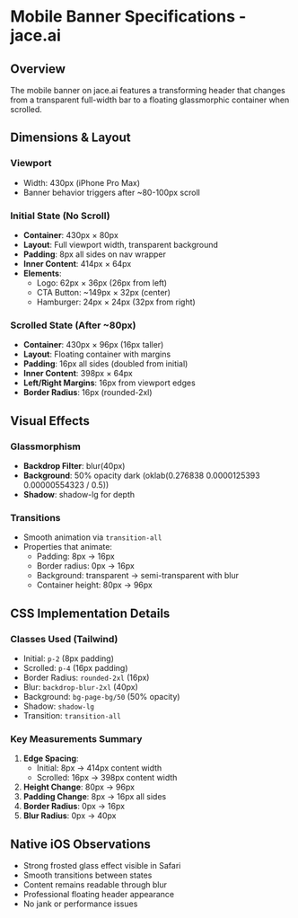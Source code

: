 # Mobile Banner Specifications - jace.ai

## Overview
The mobile banner on jace.ai features a transforming header that changes from a transparent full-width bar to a floating glassmorphic container when scrolled.

## Dimensions & Layout

### Viewport
- Width: 430px (iPhone Pro Max)
- Banner behavior triggers after ~80-100px scroll

### Initial State (No Scroll)
- **Container**: 430px × 80px
- **Layout**: Full viewport width, transparent background
- **Padding**: 8px all sides on nav wrapper
- **Inner Content**: 414px × 64px
- **Elements**:
  - Logo: 62px × 36px (26px from left)
  - CTA Button: ~149px × 32px (center)
  - Hamburger: 24px × 24px (32px from right)

### Scrolled State (After ~80px)
- **Container**: 430px × 96px (16px taller)
- **Layout**: Floating container with margins
- **Padding**: 16px all sides (doubled from initial)
- **Inner Content**: 398px × 64px
- **Left/Right Margins**: 16px from viewport edges
- **Border Radius**: 16px (rounded-2xl)

## Visual Effects

### Glassmorphism
- **Backdrop Filter**: blur(40px)
- **Background**: 50% opacity dark (oklab(0.276838 0.0000125393 0.00000554323 / 0.5))
- **Shadow**: shadow-lg for depth

### Transitions
- Smooth animation via `transition-all`
- Properties that animate:
  - Padding: 8px → 16px
  - Border radius: 0px → 16px
  - Background: transparent → semi-transparent with blur
  - Container height: 80px → 96px

## CSS Implementation Details

### Classes Used (Tailwind)
- Initial: `p-2` (8px padding)
- Scrolled: `p-4` (16px padding)
- Border Radius: `rounded-2xl` (16px)
- Blur: `backdrop-blur-2xl` (40px)
- Background: `bg-page-bg/50` (50% opacity)
- Shadow: `shadow-lg`
- Transition: `transition-all`

### Key Measurements Summary
1. **Edge Spacing**: 
   - Initial: 8px → 414px content width
   - Scrolled: 16px → 398px content width
2. **Height Change**: 80px → 96px
3. **Padding Change**: 8px → 16px all sides
4. **Border Radius**: 0px → 16px
5. **Blur Radius**: 0px → 40px

## Native iOS Observations
- Strong frosted glass effect visible in Safari
- Smooth transitions between states
- Content remains readable through blur
- Professional floating header appearance
- No jank or performance issues
